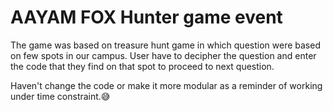 # AAYAM FOX Hunter game event
The game was based on treasure hunt game 
in which question were based on few spots in our campus. 
User have to decipher the question and enter the code 
that they find on that spot to proceed to next question.

Haven't change the code or make it more modular as a reminder of working under time constraint.😅
